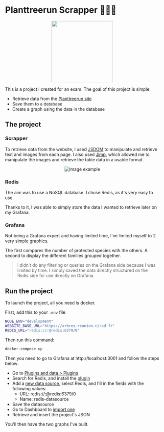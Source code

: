 # Planttreerun Scrapper 🌱🇷🇪

<center>
  <img src="https://www.espritparcnational.com/sites/default/files/styles/vignette_presse/public/2021-01/BD_Valle%CC%81e%20de%20Takamaka%20%C2%A9%20Yannick%20Riet%20%E2%80%93%20Parc%20national%20de%20La%20Re%CC%81union.jpg?h=47b8c2cd&itok=FQ585iVl" height="200">
</center>


This is a project I created for an exam. The goal of this project is simple:

- Retrieve data from the [Planttreerun site](http://publish.plantnet-project.org/project/planttreerun)
- Save them to a database
- Create a graph using the data in the database

## The project
### Scrapper

To retrieve data from the website, I used [JSDOM](https://github.com/jsdom/jsdom) to manipulate and retrieve text and images from each page.
I also used [Jimp](https://www.npmjs.com/package/jimp), which allowed me to manipulate the images and retrieve the table data in a usable format.

<center>

![Image example](https://arbres-reunion.cirad.fr/var/arbres_reunion/storage/images/especes/rubiaceae/bertiera_rufa_pheno/34190-1-fre-FR/bertiera_rufa_pheno1_reference.jpg)

</center>

### Redis

The aim was to use a NoSQL database. I chose Redis, as it's very easy to use.

Thanks to it, I was able to simply store the data I wanted to retrieve later on my Grafana.

### Grafana

Not being a Grafana expert and having limited time, I've limited myself to 2 very simple graphics.

The first compares the number of protected species with the others.
A second to display the different families grouped together.

> I didn't do any filtering or queries on the Grafana side because I was limited by time. I simply saved the data directly structured on the Redis side for use directly on Grafana.

## Run the project

To launch the project, all you need is docker.

First, add this to your `.env` file:

```bash
NODE_ENV="development"
WEBSITE_BASE_URL="https://arbres-reunion.cirad.fr"
REDIS_URL="redis://:@redis:6379/0"
```

Then run this command:

```bash
docker-compose up
```

Then you need to go to Grafana at http://localhost:3001 and follow the steps below: 

- Go to [Plugins and data > Plugins](http://localhost:3001/plugins)
- Search for Redis, and install the [plugin](https://redisgrafana.github.io/)
- Add a [new data source](http://localhost:3001/connections/datasources/new), select Redis, and fill in the fields with the following values:
  - URL: redis://:@redis:6379/0
  - Name: redis-datasource
- Save the datasource
- Go to Dashboard to [import one](http://localhost:3001/dashboard/import)
- Retrieve and insert the project's JSON

You'll then have the two graphs I've built.

